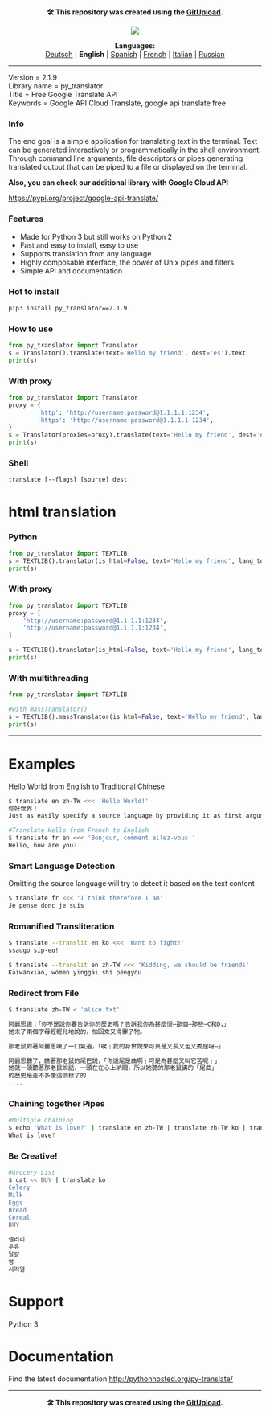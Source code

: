 <p align="center"><b>🛠️ This repository was created using the <a href="https://gitupload.com">GitUpload</a>.</b></p>
<p align="center"><a href="https://gitupload.com"><img src="https://github.com/markolofsen/py_translator//blob/master/.banners/banner_en.png?raw=1" /></a></p>
<p align="center"><b>Languages:</b><br /><a href="https://github.com/markolofsen/py_translator/blob/master/README_de.md">Deutsch</a> | <b>English</b> | <a href="https://github.com/markolofsen/py_translator/blob/master/README_es.md">Spanish</a> | <a href="https://github.com/markolofsen/py_translator/blob/master/README_fr.md">French</a> | <a href="https://github.com/markolofsen/py_translator/blob/master/README_it.md">Italian</a> | <a href="https://github.com/markolofsen/py_translator/blob/master/README_ru.md">Russian</a></p>

---

Version = 2.1.9 <br />
Library name = py_translator <br />
Title = Free Google Translate API <br />
Keywords = Google API Cloud Translate, google api translate free <br />

### Info
The end goal is a simple application for translating text in the terminal. Text can be generated interactively or programmatically in the shell environment. Through command line arguments, file descriptors or pipes generating translated output that can be piped to a file or displayed on the terminal.

<b>Also, you can check our additional library with Google Cloud API</b> 

https://pypi.org/project/google-api-translate/


### Features
* Made for Python 3 but still works on Python 2
* Fast and easy to install, easy to use
* Supports translation from any language
* Highly composable interface, the power of Unix pipes and filters.
* Simple API and documentation

### Hot to install

```sh
pip3 install py_translator==2.1.9
```
                    

### How to use
```python
from py_translator import Translator
s = Translator().translate(text='Hello my friend', dest='es').text
print(s)
```

### With proxy
```python
from py_translator import Translator
proxy = {
        'http': 'http://username:password@1.1.1.1:1234',
        'https': 'http://username:password@1.1.1.1:1234',
}
s = Translator(proxies=proxy).translate(text='Hello my friend', dest='es').text
print(s)
```

### Shell
```shell
translate [--flags] [source] dest
```


# html translation

### Python
```python
from py_translator import TEXTLIB
s = TEXTLIB().translator(is_html=False, text='Hello my friend', lang_to='cn', proxy=False)
print(s)
```

### With proxy
```python
from py_translator import TEXTLIB
proxy = [
    'http://username:password@1.1.1.1:1234',
    'http://username:password@1.1.1.1:1234',
]

s = TEXTLIB().translator(is_html=False, text='Hello my friend', lang_to='cn', proxy=proxy)
print(s)
```

### With multithreading
```python
from py_translator import TEXTLIB

#with massTranslator()
s = TEXTLIB().massTranslator(is_html=False, text='Hello my friend', lang_to='cn', proxy=False)
print(s)
```

--------
# Examples
Hello World from English to Traditional Chinese
```sh
$ translate en zh-TW <<< 'Hello World!'
你好世界！
Just as easily specify a source language by providing it as first argument
```

```sh
#Translate Hello from French to English
$ translate fr en <<< 'Bonjour, comment allez-vous!'
Hello, how are you?
```

### Smart Language Detection
Omitting the source language will try to detect it based on the text content
```sh
$ translate fr <<< 'I think therefore I am'
Je pense donc je suis
```


### Romanified Transliteration
```sh
$ translate --translit en ko <<< 'Want to fight!'
ssaugo sip-eo!

$ translate --translit en zh-TW <<< 'Kidding, we should be friends'
Kāiwánxiào, wǒmen yīnggāi shì péngyǒu
```


### Redirect from File
```sh
$ translate zh-TW < 'alice.txt'

阿麗思道：「你不是說你要告訴你的歷史嗎？告訴我你為甚麼恨—那個—那些—C和D，」
她末了兩個字母輕輕兒地說的，怕回來又得罪了牠。

那老鼠對著阿麗思嘆了一口氣道，「唉﹗我的身世說來可真是又長又苦又委屈呀—」

阿麗思聽了，瞧著那老鼠的尾巴說，「你這尾是曲啊﹗可是為甚麼又叫它苦呢﹗」
她就一頭聽著那老鼠說話，一頭在在心上納悶，所以她聽的那老鼠講的「尾曲」
的歷史是差不多像這個樣了的
....
```

### Chaining together Pipes
```sh
#Multiple Chaining
$ echo 'What is love?' | translate en zh-TW | translate zh-TW ko | translate ko fr | translate fr en
What is love?
```

### Be Creative!
```sh
#Grocery List
$ cat << BUY | translate ko
Celery
Milk
Eggs
Bread
Cereal
BUY

셀러리
우유
달걀
빵
시리얼
```

# Support
Python 3

# Documentation
Find the latest documentation http://pythonhosted.org/py-translate/



---

<p align="center"><b>🛠️ This repository was created using the <a href="https://gitupload.com">GitUpload</a>.</b></p>